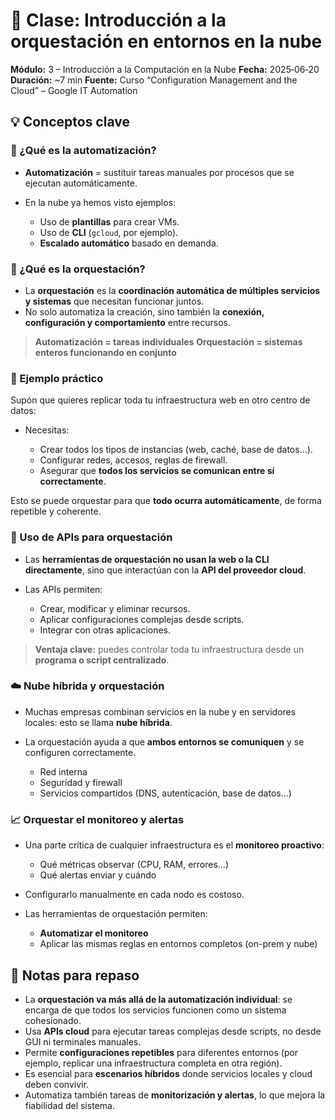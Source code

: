 
# 📝 Clase: Introducción a la orquestación en entornos en la nube

**Módulo:** 3 – Introducción a la Computación en la Nube
**Fecha:** 2025‑06‑20
**Duración:** \~7 min
**Fuente:** Curso “Configuration Management and the Cloud” – Google IT Automation

## 💡 Conceptos clave

### 🔁 ¿Qué es la automatización?

* **Automatización** = sustituir tareas manuales por procesos que se ejecutan automáticamente.
* En la nube ya hemos visto ejemplos:

  * Uso de **plantillas** para crear VMs.
  * Uso de **CLI** (`gcloud`, por ejemplo).
  * **Escalado automático** basado en demanda.

### 🧠 ¿Qué es la orquestación?

* La **orquestación** es la **coordinación automática de múltiples servicios y sistemas** que necesitan funcionar juntos.
* No solo automatiza la creación, sino también la **conexión, configuración y comportamiento** entre recursos.

> **Automatización = tareas individuales**
> **Orquestación = sistemas enteros funcionando en conjunto**

### 🧱 Ejemplo práctico

Supón que quieres replicar toda tu infraestructura web en otro centro de datos:

* Necesitas:

  * Crear todos los tipos de instancias (web, caché, base de datos…).
  * Configurar redes, accesos, reglas de firewall.
  * Asegurar que **todos los servicios se comunican entre sí correctamente**.

Esto se puede orquestar para que **todo ocurra automáticamente**, de forma repetible y coherente.

### 🔌 Uso de APIs para orquestación

* Las **herramientas de orquestación no usan la web o la CLI directamente**, sino que interactúan con la **API del proveedor cloud**.
* Las APIs permiten:

  * Crear, modificar y eliminar recursos.
  * Aplicar configuraciones complejas desde scripts.
  * Integrar con otras aplicaciones.

> **Ventaja clave:** puedes controlar toda tu infraestructura desde un **programa o script centralizado**.


### ☁️ Nube híbrida y orquestación

* Muchas empresas combinan servicios en la nube y en servidores locales: esto se llama **nube híbrida**.
* La orquestación ayuda a que **ambos entornos se comuniquen** y se configuren correctamente.

  * Red interna
  * Seguridad y firewall
  * Servicios compartidos (DNS, autenticación, base de datos…)


### 📈 Orquestar el monitoreo y alertas

* Una parte crítica de cualquier infraestructura es el **monitoreo proactivo**:

  * Qué métricas observar (CPU, RAM, errores…)
  * Qué alertas enviar y cuándo
* Configurarlo manualmente en cada nodo es costoso.
* Las herramientas de orquestación permiten:

  * **Automatizar el monitoreo**
  * Aplicar las mismas reglas en entornos completos (on-prem y nube)

## 🧠 Notas para repaso

* La **orquestación va más allá de la automatización individual**: se encarga de que todos los servicios funcionen como un sistema cohesionado.
* Usa **APIs cloud** para ejecutar tareas complejas desde scripts, no desde GUI ni terminales manuales.
* Permite **configuraciones repetibles** para diferentes entornos (por ejemplo, replicar una infraestructura completa en otra región).
* Es esencial para **escenarios híbridos** donde servicios locales y cloud deben convivir.
* Automatiza también tareas de **monitorización y alertas**, lo que mejora la fiabilidad del sistema.
